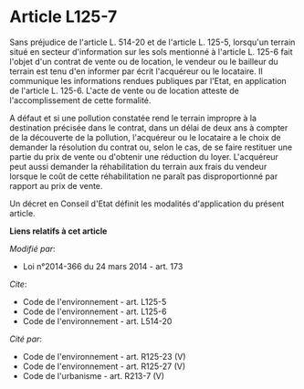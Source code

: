 # Article L125-7

Sans préjudice de l'article L. 514-20 et de l'article L. 125-5, lorsqu'un terrain situé en secteur d'information sur les sols
mentionné à l'article L. 125-6 fait l'objet d'un contrat de vente ou de location, le vendeur ou le bailleur du terrain est
tenu d'en informer par écrit l'acquéreur ou le locataire. Il communique les informations rendues publiques par l'Etat, en
application de l'article L. 125-6. L'acte de vente ou de location atteste de l'accomplissement de cette formalité. 

A défaut et si une pollution constatée rend le terrain impropre à la destination précisée dans le contrat, dans un délai de
deux ans à compter de la découverte de la pollution, l'acquéreur ou le locataire a le choix de demander la résolution du
contrat ou, selon le cas, de se faire restituer une partie du prix de vente ou d'obtenir une réduction du loyer. L'acquéreur
peut aussi demander la réhabilitation du terrain aux frais du vendeur lorsque le coût de cette réhabilitation ne paraît pas
disproportionné par rapport au prix de vente. 

Un décret en Conseil d'Etat définit les modalités d'application du présent article.

**Liens relatifs à cet article**

_Modifié par_:

  - Loi n°2014-366 du 24 mars 2014 - art. 173

_Cite_:

  - Code de l'environnement - art. L125-5
  - Code de l'environnement - art. L125-6
  - Code de l'environnement - art. L514-20

_Cité par_:

  - Code de l'environnement - art. R125-23 (V)
  - Code de l'environnement - art. R125-27 (V)
  - Code de l'urbanisme - art. R213-7 (V)
